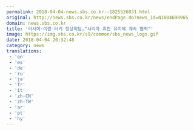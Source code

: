 ```yaml
---
permalink: 2018-04-04-news.sbs.co.kr--1825526831.html
original: http://news.sbs.co.kr/news/endPage.do?news_id=N1004698965
domain: news.sbs.co.kr
title: '러시아·이란·터키 정상회담…"시리아 휴전 유지에 계속 협력"'
image: https://img.sbs.co.kr/s9/common/sbs_news_logo.gif
date: 2018-04-04 20:32:48
category: news
translations: 
 - 'en'
 - 'es'
 - 'de'
 - 'ru'
 - 'ja'
 - 'fr'
 - 'it'
 - 'zh-CN'
 - 'zh-TW'
 - 'ar'
 - 'pt'
 - 'hy'
---
```


